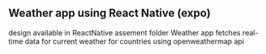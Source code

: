 ## Weather app using React Native (expo)
design available in ReactNative assement folder
Weather app fetches real-time data for current weather for countries using openweathermap api
